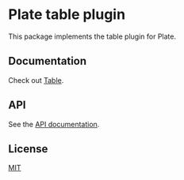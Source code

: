 # Plate table plugin

This package implements the table plugin for Plate.

## Documentation

Check out [Table](https://plate.udecode.io/docs/table).

## API

See the [API documentation](https://plate-api.udecode.io/globals.html). 

## License

[MIT](../../../LICENSE)

<!--// findTa ByPath-->
<!--// getTableAbove-->
<!--// getTableRow-->
<!--// getTableColumn-->
<!--// getTableCellTypes-->
<!--// getNextTableRow -> direction x/y-->
<!--// getNextTableCell-->
<!--// getPreviousTableRow-->
<!--// getPreviousTableCell-->
<!--// isLastTableColumn-->
<!--// isLastTableRow-->

<!--// createTableCellNode-->
<!--// createTableRowNode-->
<!--// createTableNode-->
<!--// insertTable-->
<!--// insertTableColumn-->
<!--// insertTableRow-->
<!--// removeTableColumn-->
<!--// removeTableRow-->
<!--// setTableCellColorbleCell-->